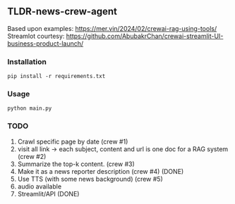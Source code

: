 ## TLDR-news-crew-agent


Based upon examples: https://mer.vin/2024/02/crewai-rag-using-tools/
Streamlot courtesy: https://github.com/AbubakrChan/crewai-streamlit-UI-business-product-launch/

### Installation

```
pip install -r requirements.txt
```

### Usage

```
python main.py 
```

### TODO

1. Crawl specific page by date (crew #1)
2. visit all link -> each subject, content and url is one doc for a RAG system (crew #2)
3. Summarize the top-k content. (crew #3)
4. Make it as a news reporter description (crew #4) (DONE)
5. Use TTS (with some news background) (crew #5)
6. audio available
7. Streamlit/API (DONE)